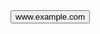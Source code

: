 <button onclick="location.href='http://www.example.com'" type="button">
         www.example.com</button>

